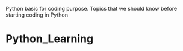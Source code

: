 
Python basic for coding purpose.
Topics that we should know before starting coding in Python
# Python_Learning

